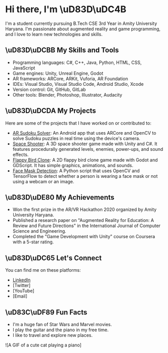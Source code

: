 # Hi there, I'm <YOUR NAME> \uD83D\uDC4B

I'm a student currently pursuing B.Tech CSE 3rd Year in Amity University Haryana. I'm passionate about augmented reality and game programming, and I love to learn new technologies and skills.

## \uD83D\uDCBB My Skills and Tools

- Programming languages: C#, C++, Java, Python, HTML, CSS, JavaScript
- Game engines: Unity, Unreal Engine, Godot
- AR frameworks: ARCore, ARKit, Vuforia, AR Foundation
- IDEs: Visual Studio, Visual Studio Code, Android Studio, Xcode
- Version control: Git, GitHub, GitLab
- Other tools: Blender, Photoshop, Illustrator, Audacity

## \uD83D\uDCDA My Projects

Here are some of the projects that I have worked on or contributed to:

- [AR Sudoku Solver](https://docs.github.com/en/get-started/writing-on-github/getting-started-with-writing-and-formatting-on-github/basic-writing-and-formatting-syntax): An Android app that uses ARCore and OpenCV to solve Sudoku puzzles in real time using the device's camera.
- [Space Shooter](https://dev.to/github/10-standout-github-profile-readmes-h2o): A 3D space shooter game made with Unity and C#. It features procedurally generated levels, enemies, power-ups, and sound effects.
- [Flappy Bird Clone](https://gist.github.com/tonycrosby-tech/c18c2b6c74900c6080fc097ca0718839): A 2D flappy bird clone game made with Godot and GDScript. It has simple graphics, animations, and sounds.
- [Face Mask Detection](https://github.com/topics/readme-template): A Python script that uses OpenCV and TensorFlow to detect whether a person is wearing a face mask or not using a webcam or an image.

## \uD83D\uDE80 My Achievements

- Won the first prize in the AR/VR Hackathon 2020 organized by Amity University Haryana.
- Published a research paper on "Augmented Reality for Education: A Review and Future Directions" in the International Journal of Computer Science and Engineering.
- Completed the "Game Development with Unity" course on Coursera with a 5-star rating.

## \uD83D\uDC65 Let's Connect

You can find me on these platforms:

- [LinkedIn](https://github.com/sway3406/awesome-readme-examples)
- [Twitter]
- [YouTube]
- [Email]

## \uD83C\uDF89 Fun Facts

- I'm a huge fan of Star Wars and Marvel movies.
- I play the guitar and the piano in my free time.
- I like to travel and explore new places.

![A GIF of a cute cat playing a piano]
